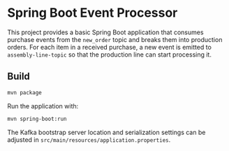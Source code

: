 # Spring Boot Event Processor

This project provides a basic Spring Boot application that consumes purchase
events from the `new_order` topic and breaks them into production orders. For
each item in a received purchase, a new event is emitted to
`assembly-line-topic` so that the production line can start processing it.

## Build

```bash
mvn package
```

Run the application with:

```bash
mvn spring-boot:run
```

The Kafka bootstrap server location and serialization settings can be adjusted in
`src/main/resources/application.properties`.

